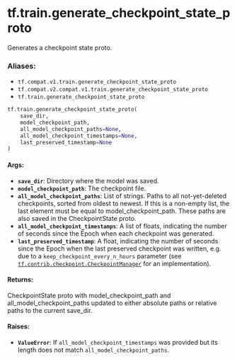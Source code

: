 <div itemscope itemtype="http://developers.google.com/ReferenceObject">
<meta itemprop="name" content="tf.train.generate_checkpoint_state_proto" />
<meta itemprop="path" content="Stable" />
</div>

# tf.train.generate_checkpoint_state_proto

Generates a checkpoint state proto.

### Aliases:

* `tf.compat.v1.train.generate_checkpoint_state_proto`
* `tf.compat.v2.compat.v1.train.generate_checkpoint_state_proto`
* `tf.train.generate_checkpoint_state_proto`

``` python
tf.train.generate_checkpoint_state_proto(
    save_dir,
    model_checkpoint_path,
    all_model_checkpoint_paths=None,
    all_model_checkpoint_timestamps=None,
    last_preserved_timestamp=None
)
```

<!-- Placeholder for "Used in" -->


#### Args:


* <b>`save_dir`</b>: Directory where the model was saved.
* <b>`model_checkpoint_path`</b>: The checkpoint file.
* <b>`all_model_checkpoint_paths`</b>: List of strings.  Paths to all not-yet-deleted
  checkpoints, sorted from oldest to newest.  If this is a non-empty list,
  the last element must be equal to model_checkpoint_path.  These paths
  are also saved in the CheckpointState proto.
* <b>`all_model_checkpoint_timestamps`</b>: A list of floats, indicating the number of
  seconds since the Epoch when each checkpoint was generated.
* <b>`last_preserved_timestamp`</b>: A float, indicating the number of seconds since
  the Epoch when the last preserved checkpoint was written, e.g. due to a
  `keep_checkpoint_every_n_hours` parameter (see
  <a href="../../tf/train/CheckpointManager.md"><code>tf.contrib.checkpoint.CheckpointManager</code></a> for an implementation).

#### Returns:

CheckpointState proto with model_checkpoint_path and
all_model_checkpoint_paths updated to either absolute paths or
relative paths to the current save_dir.



#### Raises:


* <b>`ValueError`</b>: If `all_model_checkpoint_timestamps` was provided but its length
  does not match `all_model_checkpoint_paths`.